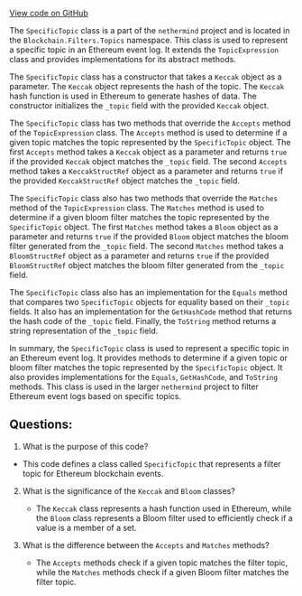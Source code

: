 [View code on GitHub](https://github.com/nethermindeth/nethermind/Nethermind.Facade/Filters/Topics/SpecificTopic.cs)

The `SpecificTopic` class is a part of the `nethermind` project and is located in the `Blockchain.Filters.Topics` namespace. This class is used to represent a specific topic in an Ethereum event log. It extends the `TopicExpression` class and provides implementations for its abstract methods.

The `SpecificTopic` class has a constructor that takes a `Keccak` object as a parameter. The `Keccak` object represents the hash of the topic. The `Keccak` hash function is used in Ethereum to generate hashes of data. The constructor initializes the `_topic` field with the provided `Keccak` object.

The `SpecificTopic` class has two methods that override the `Accepts` method of the `TopicExpression` class. The `Accepts` method is used to determine if a given topic matches the topic represented by the `SpecificTopic` object. The first `Accepts` method takes a `Keccak` object as a parameter and returns `true` if the provided `Keccak` object matches the `_topic` field. The second `Accepts` method takes a `KeccakStructRef` object as a parameter and returns `true` if the provided `KeccakStructRef` object matches the `_topic` field.

The `SpecificTopic` class also has two methods that override the `Matches` method of the `TopicExpression` class. The `Matches` method is used to determine if a given bloom filter matches the topic represented by the `SpecificTopic` object. The first `Matches` method takes a `Bloom` object as a parameter and returns `true` if the provided `Bloom` object matches the bloom filter generated from the `_topic` field. The second `Matches` method takes a `BloomStructRef` object as a parameter and returns `true` if the provided `BloomStructRef` object matches the bloom filter generated from the `_topic` field.

The `SpecificTopic` class also has an implementation for the `Equals` method that compares two `SpecificTopic` objects for equality based on their `_topic` fields. It also has an implementation for the `GetHashCode` method that returns the hash code of the `_topic` field. Finally, the `ToString` method returns a string representation of the `_topic` field.

In summary, the `SpecificTopic` class is used to represent a specific topic in an Ethereum event log. It provides methods to determine if a given topic or bloom filter matches the topic represented by the `SpecificTopic` object. It also provides implementations for the `Equals`, `GetHashCode`, and `ToString` methods. This class is used in the larger `nethermind` project to filter Ethereum event logs based on specific topics.
## Questions: 
 1. What is the purpose of this code?
   - This code defines a class called `SpecificTopic` that represents a filter topic for Ethereum blockchain events.

2. What is the significance of the `Keccak` and `Bloom` classes?
   - The `Keccak` class represents a hash function used in Ethereum, while the `Bloom` class represents a Bloom filter used to efficiently check if a value is a member of a set.

3. What is the difference between the `Accepts` and `Matches` methods?
   - The `Accepts` methods check if a given topic matches the filter topic, while the `Matches` methods check if a given Bloom filter matches the filter topic.